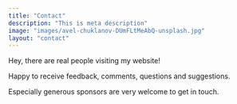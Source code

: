```yaml
---
title: "Contact"
description: "This is meta description"
image: "images/avel-chuklanov-DUmFLtMeAbQ-unsplash.jpg"
layout: "contact"
---
```

Hey, there are real people visiting my website!

Happy to receive feedback, comments, questions and suggestions. 

Especially generous sponsors are very welcome to get in touch.<br><br>
